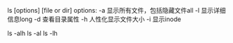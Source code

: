 ls [options] [file or dir]
options:
-a 显示所有文件，包括隐藏文件all
-l 显示详细信息long
-d 查看目录属性
-h 人性化显示文件大小
-i 显示inode

ls -alh
ls -al
ls -lh
